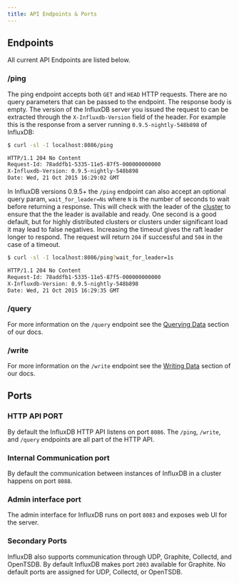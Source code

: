 ```yaml
---
title: API Endpoints & Ports
---
```


## Endpoints

All current API Endpoints are listed below.


### /ping

The ping endpoint accepts both `GET` and `HEAD` HTTP requests. There are no query parameters that can be passed to the endpoint. The response body is empty. The version of the InfluxDB server you issued the request to can be extracted through the `X-Influxdb-Version` field of the header. For example this is the response from a server running `0.9.5-nightly-548b898` of InfluxDB:

```sh
$ curl -sl -I localhost:8086/ping

HTTP/1.1 204 No Content
Request-Id: 78addfb1-5335-11e5-87f5-000000000000
X-Influxdb-Version: 0.9.5-nightly-548b898
Date: Wed, 21 Oct 2015 16:29:02 GMT
```

In InfluxDB versions 0.9.5+ the `/ping` endpoint can also accept an optional query param, `wait_for_leader=Ns` where `N` is the number of seconds to wait before returning a response. This will check with the leader of the [cluster](/docs/v0.9/concepts/glossary.html#cluster) to ensure that the the leader is available and ready. One second is a good default, but for highly distributed clusters or clusters under significant load it may lead to false negatives. Increasing the timeout gives the raft leader longer to respond. The request will return `204` if successful and `504` in the case of a timeout.

```sh
$ curl -sl -I localhost:8086/ping?wait_for_leader=1s

HTTP/1.1 204 No Content
Request-Id: 78addfb1-5335-11e5-87f5-000000000000
X-Influxdb-Version: 0.9.5-nightly-548b898
Date: Wed, 21 Oct 2015 16:29:35 GMT
```

### /query
For more information on the `/query` endpoint see the [Querying Data](/docs/v0.9/guides/querying_data.html) section of our docs.

### /write
For more information on the `/write` endpoint see the [Writing Data](/docs/v0.9/guides/writing_data.html) section of our docs.

## Ports

### HTTP API PORT

By default the InfluxDB HTTP API listens on port `8086`. The `/ping`, `/write`, and `/query` endpoints are all part of the HTTP API.

### Internal Communication port

By default the communication between instances of InfluxDB in a cluster happens on port `8088`.

### Admin interface port

The admin interface for InfluxDB runs on port `8083` and exposes web UI for the server.

### Secondary Ports

InfluxDB also supports communication through UDP, Graphite, Collectd, and OpenTSDB. By default InfluxDB makes port `2003` available for Graphite. No default ports are assigned for UDP, Collectd, or OpenTSDB.

